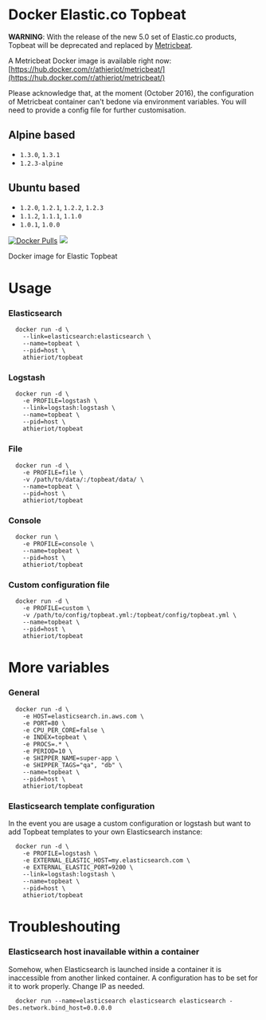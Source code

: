 # Docker Elastic.co Topbeat

**__WARNING__**: With the release of the new 5.0 set of Elastic.co products, Topbeat will be deprecated and replaced by [Metricbeat](https://www.elastic.co/downloads/beats/metricbeat).

A Metricbeat Docker image is available right now: [https://hub.docker.com/r/athieriot/metricbeat/](https://hub.docker.com/r/athieriot/metricbeat/)

Please acknowledge that, at the moment (October 2016), the configuration of Metricbeat container can't bedone via environment variables. You will need to provide a config file for further customisation.

## Alpine based

- ```1.3.0```, ```1.3.1```
- ```1.2.3-alpine```

## Ubuntu based

- ```1.2.0```, ```1.2.1```, ```1.2.2```, ```1.2.3```
- ```1.1.2```, ```1.1.1```, ```1.1.0```
- ```1.0.1```, ```1.0.0```

[![Docker Pulls](https://img.shields.io/docker/pulls/athieriot/topbeat.svg)]() [![](https://images.microbadger.com/badges/image/athieriot/topbeat.svg)](https://microbadger.com/images/athieriot/topbeat "Get your own image badge on microbadger.com")

Docker image for Elastic Topbeat

# Usage

### Elasticsearch

      docker run -d \
        --link=elasticsearch:elasticsearch \
        --name=topbeat \
        --pid=host \
        athieriot/topbeat
      
### Logstash

      docker run -d \
        -e PROFILE=logstash \
        --link=logstash:logstash \
        --name=topbeat \
        --pid=host \
        athieriot/topbeat

### File

      docker run -d \
        -e PROFILE=file \
        -v /path/to/data/:/topbeat/data/ \
        --name=topbeat \
        --pid=host \
        athieriot/topbeat

### Console

      docker run \
        -e PROFILE=console \
        --name=topbeat \
        --pid=host \
        athieriot/topbeat

### Custom configuration file

      docker run -d \
        -e PROFILE=custom \
        -v /path/to/config/topbeat.yml:/topbeat/config/topbeat.yml \
        --name=topbeat \
        --pid=host \
        athieriot/topbeat

# More variables

### General

      docker run -d \
        -e HOST=elasticsearch.in.aws.com \
        -e PORT=80 \
        -e CPU_PER_CORE=false \
        -e INDEX=topbeat \
        -e PROCS=.* \
        -e PERIOD=10 \
        -e SHIPPER_NAME=super-app \
        -e SHIPPER_TAGS="qa", "db" \
        --name=topbeat \
        --pid=host \
        athieriot/topbeat

### Elasticsearch template configuration

In the event you are usage a custom configuration or logstash but want to add Topbeat templates to your own Elasticsearch instance:

      docker run -d \
        -e PROFILE=logstash \
        -e EXTERNAL_ELASTIC_HOST=my.elasticsearch.com \
        -e EXTERNAL_ELASTIC_PORT=9200 \
        --link=logstash:logstash \
        --name=topbeat \
        --pid=host \
        athieriot/topbeat

# Troubleshouting

### Elasticsearch host inavailable within a container

Somehow, when Elasticsearch is launched inside a container it is inaccessible from another linked container.
A configuration has to be set for it to work properly. Change IP as needed.

      docker run --name=elasticsearch elasticsearch elasticsearch -Des.network.bind_host=0.0.0.0
